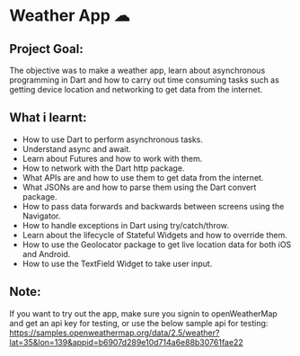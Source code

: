 # Weather App ☁

## Project Goal:

The objective was to make a weather app, learn about asynchronous programming in Dart and how to carry out time consuming tasks such as getting device location and networking to get data from the internet.

## What i learnt:

- How to use Dart to perform asynchronous tasks.
- Understand async and await.
- Learn about Futures and how to work with them.
- How to network with the Dart http package.
- What APIs are and how to use them to get data from the internet.
- What JSONs are and how to parse them using the Dart convert package.
- How to pass data forwards and backwards between screens using the Navigator.
- How to handle exceptions in Dart using try/catch/throw.
- Learn about the lifecycle of Stateful Widgets and how to override them.
- How to use the Geolocator package to get live location data for both iOS and Android.
- How to use the TextField Widget to take user input.

## Note:

If you want to try out the app, make sure you signin to openWeatherMap and get an api key for testing, or use the below sample api for testing: https://samples.openweathermap.org/data/2.5/weather?lat=35&lon=139&appid=b6907d289e10d714a6e88b30761fae22
